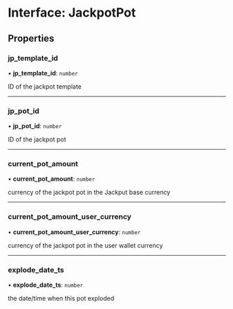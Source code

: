 # Interface: JackpotPot

## Properties

### jp\_template\_id

• **jp\_template\_id**: `number`

ID of the jackpot template

___

### jp\_pot\_id

• **jp\_pot\_id**: `number`

ID of the jackpot pot

___

### current\_pot\_amount

• **current\_pot\_amount**: `number`

currency of the jackpot pot in the Jackput base currency

___

### current\_pot\_amount\_user\_currency

• **current\_pot\_amount\_user\_currency**: `number`

currency of the jackpot pot in the user wallet currency

___

### explode\_date\_ts

• **explode\_date\_ts**: `number`

the date/time when this pot exploded
